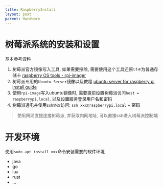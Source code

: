 ```yaml
---
title: RaspberryInstall
layout: post
parent: Hardware
---
```


# 树莓派系统的安装和设置 

基本参考资料
1. 树莓派官方镜像写入工具, 如果需要擦除, 需要使用这个工具还原`tf卡`为普通存储卡 [raspberry OS tools - rpi-imager](https://www.raspberrypi.com/software/)  
2. 树莓派专用的`Ubuntu Server`镜像以及教程 [ubuntu server for raspberry pi install guide](https://ubuntu.com/download/raspberry-pi)  
3. 使用`rpi-image`写入ubuntu镜像时, 需要提前设置树莓派访问`host = raspberrypi.local`, 以及设置服务登录用户名和密码  
4. 树莓派通电并使用`ssh协议`访问:  `ssh xxx@raspberrypi.local` + 密码  

> 使用网现直接连接树莓派, 并获取内网地址, 可以直接ssh进入树莓派控制端  

# 开发环境 

使用`sudo apt install xxx`命令安装需要的软件环境  

- java  
- go  
- lua
- rust  
- ...

